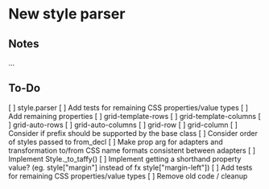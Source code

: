 # New style parser

## Notes

...

## To-Do

[ ] style.parser
    [ ] Add tests for remaining CSS properties/value types
    [ ] Add remaining properties
        [ ] grid-template-rows
        [ ] grid-template-columns
        [ ] grid-auto-rows
        [ ] grid-auto-columns
        [ ] grid-row
        [ ] grid-column
    [ ] Consider if prefix should be supported by the base class
    [ ] Consider order of styles passed to from_decl
    [ ] Make prop arg for adapters and transformation to/from CSS name formats consistent between adapters
[ ] Implement Style._to_taffy()
[ ] Implement getting a shorthand property value? (eg. style["margin"] instead of fx style["margin-left"])
[ ] Add tests for remaining CSS properties/value types
[ ] Remove old code / cleanup
